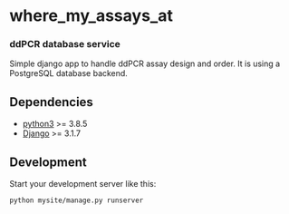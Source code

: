 # where_my_assays_at

### ddPCR database service

Simple django app to handle ddPCR assay design and order. It is using a PostgreSQL database backend.

## Dependencies

- [python3](https://www.python.org/) >= 3.8.5 
- [Django](https://www.djangoproject.com/) >= 3.1.7

## Development

Start your development server like this:

```
python mysite/manage.py runserver
```
